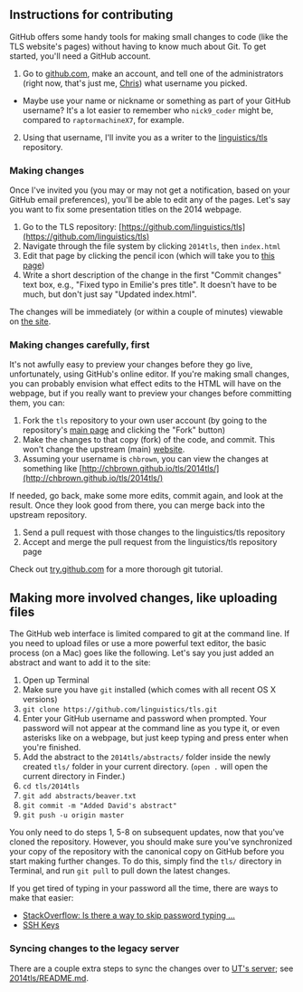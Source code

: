## Instructions for contributing

GitHub offers some handy tools for making small changes to code (like the TLS website's pages) without having to know much about Git. To get started, you'll need a GitHub account.

1. Go to [github.com](https://github.com/), make an account, and tell one of the administrators (right now, that's just me, [Chris](mailto:io@henrian.com)) what username you picked.
  * Maybe use your name or nickname or something as part of your GitHub username? It's a lot easier to remember who `nick9_coder` might be, compared to `raptormachineX7`, for example.
2. Using that username, I'll invite you as a writer to the [linguistics/tls](https://github.com/linguistics/tls) repository.


### Making changes

Once I've invited you (you may or may not get a notification, based on your GitHub email preferences), you'll be able to edit any of the pages. Let's say you want to fix some presentation titles on the 2014 webpage.

1. Go to the TLS repository: [https://github.com/linguistics/tls](https://github.com/linguistics/tls)
2. Navigate through the file system by clicking `2014tls`, then `index.html`
3. Edit that page by clicking the pencil icon (which will take you to [this page](https://github.com/linguistics/tls/edit/gh-pages/2014tls/index.html))
4. Write a short description of the change in the first "Commit changes" text box, e.g., "Fixed typo in Emilie's pres title". It doesn't have to be much, but don't just say "Updated index.html".

The changes will be immediately (or within a couple of minutes) viewable on [the site](http://linguistics.github.io/tls/2014tls/).


### Making changes carefully, first

It's not awfully easy to preview your changes before they go live, unfortunately, using GitHub's online editor. If you're making small changes, you can probably envision what effect edits to the HTML will have on the webpage, but if you really want to preview your changes before committing them, you can:

1. Fork the `tls` repository to your own user account (by going to the repository's [main page](https://github.com/linguistics/tls) and clicking the "Fork" button)
2. Make the changes to that copy (fork) of the code, and commit. This won't change the upstream (main) [website](http://linguistics.github.io/tls/).
3. Assuming your username is `chbrown`, you can view the changes at something like [http://chbrown.github.io/tls/2014tls/](http://chbrown.github.io/tls/2014tls/)

If needed, go back, make some more edits, commit again, and look at the result.
Once they look good from there, you can merge back into the upstream repository.

1. Send a pull request with those changes to the linguistics/tls repository
2. Accept and merge the pull request from the linguistics/tls repository page

Check out [try.github.com](https://try.github.io/) for a more thorough git tutorial.


## Making more involved changes, like uploading files

The GitHub web interface is limited compared to git at the command line. If you need to upload files or use a more powerful text editor, the basic process (on a Mac) goes like the following. Let's say you just added an abstract and want to add it to the site:

1. Open up Terminal
2. Make sure you have `git` installed (which comes with all recent OS X versions)
3. `git clone https://github.com/linguistics/tls.git`
4. Enter your GitHub username and password when prompted. Your password will not appear at the command line as you type it, or even asterisks like on a webpage, but just keep typing and press enter when you're finished.
5. Add the abstract to the `2014tls/abstracts/` folder inside the newly created `tls/` folder in your current directory. (`open .` will open the current directory in Finder.)
6. `cd tls/2014tls`
7. `git add abstracts/beaver.txt`
8. `git commit -m "Added David's abstract"`
9. `git push -u origin master`

You only need to do steps 1, 5-8 on subsequent updates, now that you've cloned the repository. However, you should make sure you've synchronized your copy of the repository with the canonical copy on GitHub before you start making further changes. To do this, simply find the `tls/` directory in Terminal, and run `git pull` to pull down the latest changes.

If you get tired of typing in your password all the time, there are ways to make that easier:

* [StackOverflow: Is there a way to skip password typing ...](http://stackoverflow.com/q/5343068/424651)
* [SSH Keys](https://help.github.com/articles/generating-ssh-keys/)


### Syncing changes to the legacy server

There are a couple extra steps to sync the changes over to [UT's server](http://uts.cc.utexas.edu/~tls/); see [2014tls/README.md](https://github.com/linguistics/tls/blob/gh-pages/2014tls/README.md).
